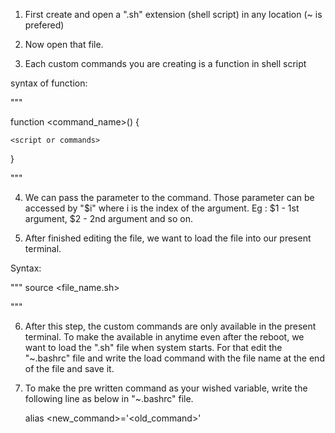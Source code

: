1. First create and open a ".sh" extension (shell script) in any location (~ is prefered)

2. Now open that file.

3. Each custom commands you are creating is a function in shell script

syntax of function:

"""

function <command_name>() {

	<script or commands>

}

"""

4. We can pass the parameter to the command. Those parameter can be accessed by "$i" where i is the index of the argument. Eg : $1 - 1st argument, $2 - 2nd argument and so on.

5. After finished editing the file, we want to load the file into our present terminal.

Syntax:

"""
source <file_name.sh>

"""

6. After this step, the custom commands are only available in the present terminal. To make the available in anytime even after the reboot, we want to load the ".sh" file when system starts. For that edit the "~.bashrc" file and write the load command with the file name at the end of the file and save it.


7. To make the pre written command as your wished variable, write the following line as below in "~.bashrc" file.
	
	alias <new_command>='<old_command>'

